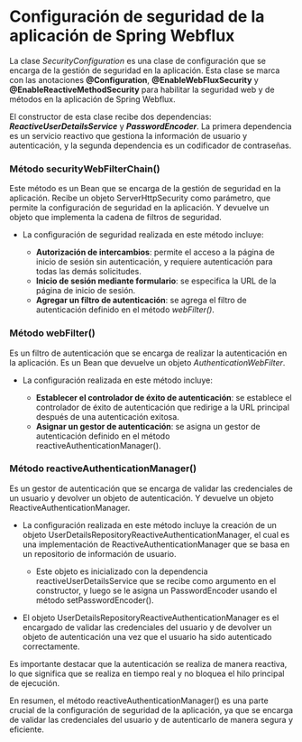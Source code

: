 # Configuración de seguridad de la aplicación de Spring Webflux

La clase _SecurityConfiguration_ es una clase de configuración que se encarga de la gestión de seguridad en la aplicación. 
Esta clase se marca con las anotaciones **@Configuration**, **@EnableWebFluxSecurity** y **@EnableReactiveMethodSecurity** 
para habilitar la seguridad web y de métodos en la aplicación de Spring Webflux.

El constructor de esta clase recibe dos dependencias: **_ReactiveUserDetailsService_** y **_PasswordEncoder_**. 
La primera dependencia es un servicio reactivo que gestiona la información de usuario y autenticación, 
y la segunda dependencia es un codificador de contraseñas.

### Método securityWebFilterChain()

Este método es un Bean que se encarga de la gestión de seguridad en la aplicación. 
Recibe un objeto ServerHttpSecurity como parámetro, que permite la configuración de seguridad en la aplicación.
Y devuelve un objeto que implementa la cadena de filtros de seguridad.

- La configuración de seguridad realizada en este método incluye:

  - **Autorización de intercambios**: permite el acceso a la página de inicio de sesión sin autenticación, 
  y requiere autenticación para todas las demás solicitudes.
  - **Inicio de sesión mediante formulario**: se especifica la URL de la página de inicio de sesión.
  - **Agregar un filtro de autenticación**: se agrega el filtro de autenticación definido en el método _webFilter()_.
  
### Método webFilter() 
Es un filtro de autenticación que se encarga de realizar la autenticación en la aplicación.
Es un Bean que devuelve un objeto _AuthenticationWebFilter_. 

- La configuración realizada en este método incluye:

  - **Establecer el controlador de éxito de autenticación**: se establece el controlador de éxito de autenticación 
  que redirige a la URL principal después de una autenticación exitosa.
  - **Asignar un gestor de autenticación**: se asigna un gestor de autenticación definido en el método reactiveAuthenticationManager().
  
### Método reactiveAuthenticationManager()

Es un gestor de autenticación que se encarga de validar las credenciales de un usuario y devolver un objeto de autenticación.
Y devuelve un objeto ReactiveAuthenticationManager.

- La configuración realizada en este método incluye la creación de un objeto
UserDetailsRepositoryReactiveAuthenticationManager, el cual es una implementación de ReactiveAuthenticationManager 
que se basa en un repositorio de información de usuario.

  - Este objeto es inicializado con la dependencia reactiveUserDetailsService que se recibe como argumento en el constructor, 
  y luego se le asigna un PasswordEncoder usando el método setPasswordEncoder().

- El objeto UserDetailsRepositoryReactiveAuthenticationManager es el encargado de validar las credenciales del usuario 
y de devolver un objeto de autenticación una vez que el usuario ha sido autenticado correctamente.

Es importante destacar que la autenticación se realiza de manera reactiva, lo que significa que se realiza en tiempo real
y no bloquea el hilo principal de ejecución.

En resumen, el método reactiveAuthenticationManager() es una parte crucial de la configuración de seguridad de la aplicación, 
ya que se encarga de validar las credenciales del usuario y de autenticarlo de manera segura y eficiente.